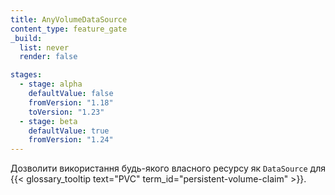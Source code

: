 ```yaml
---
title: AnyVolumeDataSource
content_type: feature_gate
_build:
  list: never
  render: false

stages:
  - stage: alpha
    defaultValue: false
    fromVersion: "1.18"
    toVersion: "1.23"
  - stage: beta
    defaultValue: true
    fromVersion: "1.24"
---
```

Дозволити використання будь-якого власного ресурсу як `DataSource` для {{< glossary_tooltip text="PVC" term_id="persistent-volume-claim" >}}.
